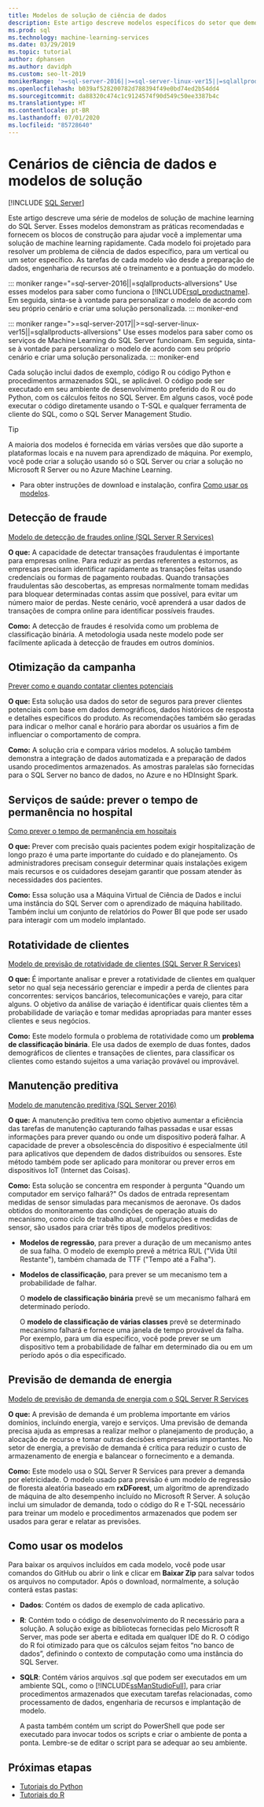 ```yaml
---
title: Modelos de solução de ciência de dados
description: Este artigo descreve modelos específicos do setor que demonstram as melhores práticas e fornecem os blocos de construção para ajudar você a implementar uma solução de machine learning.
ms.prod: sql
ms.technology: machine-learning-services
ms.date: 03/29/2019
ms.topic: tutorial
author: dphansen
ms.author: davidph
ms.custom: seo-lt-2019
monikerRange: '>=sql-server-2016||>=sql-server-linux-ver15||=sqlallproducts-allversions'
ms.openlocfilehash: b039af528200782d788394f49e0bd74ed2b54dd4
ms.sourcegitcommit: da88320c474c1c9124574f90d549c50ee3387b4c
ms.translationtype: HT
ms.contentlocale: pt-BR
ms.lasthandoff: 07/01/2020
ms.locfileid: "85728640"
---
```

# <a name="data-science-scenarios-and-solution-templates"></a>Cenários de ciência de dados e modelos de solução
 [!INCLUDE [SQL Server](../../includes/applies-to-version/sqlserver.md)]

Este artigo descreve uma série de modelos de solução de machine learning do SQL Server. Esses modelos demonstram as práticas recomendadas e fornecem os blocos de construção para ajudar você a implementar uma solução de machine learning rapidamente. Cada modelo foi projetado para resolver um problema de ciência de dados específico, para um vertical ou um setor específico.
As tarefas de cada modelo vão desde a preparação de dados, engenharia de recursos até o treinamento e a pontuação do modelo. 

::: moniker range="=sql-server-2016||=sqlallproducts-allversions"
Use esses modelos para saber como funciona o [!INCLUDE[rsql_productname](../../includes/rsql-productname-md.md)]. Em seguida, sinta-se à vontade para personalizar o modelo de acordo com seu próprio cenário e criar uma solução personalizada.
::: moniker-end

::: moniker range=">=sql-server-2017||>=sql-server-linux-ver15||=sqlallproducts-allversions"
Use esses modelos para saber como os serviços de Machine Learning do SQL Server funcionam. Em seguida, sinta-se à vontade para personalizar o modelo de acordo com seu próprio cenário e criar uma solução personalizada.
::: moniker-end

Cada solução inclui dados de exemplo, código R ou código Python e procedimentos armazenados SQL, se aplicável. O código pode ser executado em seu ambiente de desenvolvimento preferido do R ou do Python, com os cálculos feitos no SQL Server. Em alguns casos, você pode executar o código diretamente usando o T-SQL e qualquer ferramenta de cliente do SQL, como o SQL Server Management Studio.

> [!TIP]
> 
> A maioria dos modelos é fornecida em várias versões que dão suporte a plataformas locais e na nuvem para aprendizado de máquina. Por exemplo, você pode criar a solução usando só o SQL Server ou criar a solução no Microsoft R Server ou no Azure Machine Learning.

+ Para obter instruções de download e instalação, confira [Como usar os modelos](#bkmk_HowTo).

## <a name="fraud-detection"></a>Detecção de fraude

[Modelo de detecção de fraudes online (SQL Server R Services)](https://github.com/Microsoft/r-server-fraud-detection)

**O que:** A capacidade de detectar transações fraudulentas é importante para empresas online. Para reduzir as perdas referentes a estornos, as empresas precisam identificar rapidamente as transações feitas usando credenciais ou formas de pagamento roubadas. Quando transações fraudulentas são descobertas, as empresas normalmente tomam medidas para bloquear determinadas contas assim que possível, para evitar um número maior de perdas. Neste cenário, você aprenderá a usar dados de transações de compra online para identificar possíveis fraudes.

**Como:**  A detecção de fraudes é resolvida como um problema de classificação binária. A metodologia usada neste modelo pode ser facilmente aplicada à detecção de fraudes em outros domínios.


## <a name="campaign-optimization"></a>Otimização da campanha

[Prever como e quando contatar clientes potenciais](https://microsoft.github.io/r-server-campaign-optimization/)

**O que:** Esta solução usa dados do setor de seguros para prever clientes potenciais com base em dados demográficos, dados históricos de resposta e detalhes específicos do produto.  As recomendações também são geradas para indicar o melhor canal e horário para abordar os usuários a fim de influenciar o comportamento de compra.

**Como:** A solução cria e compara vários modelos. A solução também demonstra a integração de dados automatizada e a preparação de dados usando procedimentos armazenados. As amostras paralelas são fornecidas para o SQL Server no banco de dados, no Azure e no HDInsight Spark. 

## <a name="health-care-predict-length-of-stay-in-hospital"></a>Serviços de saúde: prever o tempo de permanência no hospital 

[Como prever o tempo de permanência em hospitais](https://gallery.cortanaintelligence.com/Solution/Predicting-Length-of-Stay-in-Hospitals-1)

**O que:** Prever com precisão quais pacientes podem exigir hospitalização de longo prazo é uma parte importante do cuidado e do planejamento. Os administradores precisam conseguir determinar quais instalações exigem mais recursos e os cuidadores desejam garantir que possam atender às necessidades dos pacientes.

**Como:** Essa solução usa a Máquina Virtual de Ciência de Dados e inclui uma instância do SQL Server com o aprendizado de máquina habilitado. Também inclui um conjunto de relatórios do Power BI que pode ser usado para interagir com um modelo implantado.

## <a name="customer-churn"></a>Rotatividade de clientes

[Modelo de previsão de rotatividade de clientes (SQL Server R Services)](https://github.com/Microsoft/SQL-Server-R-Services-Samples/blob/master/Churn/README.md)

**O que:** É importante analisar e prever a rotatividade de clientes em qualquer setor no qual seja necessário gerenciar e impedir a perda de clientes para concorrentes: serviços bancários, telecomunicações e varejo, para citar alguns. O objetivo da análise de variação é identificar quais clientes têm a probabilidade de variação e tomar medidas apropriadas para manter esses clientes e seus negócios.

**Como:** Este modelo formula o problema de rotatividade como um **problema de classificação binária**. Ele usa dados de exemplo de duas fontes, dados demográficos de clientes e transações de clientes, para classificar os clientes como estando sujeitos a uma variação provável ou improvável.
  
## <a name="predictive-maintenance"></a>Manutenção preditiva

[Modelo de manutenção preditiva (SQL Server 2016)](https://github.com/Microsoft/SQL-Server-R-Services-Samples/blob/master/PredictiveMaintenance/README.md)

**O que:** A manutenção preditiva tem como objetivo aumentar a eficiência das tarefas de manutenção capturando falhas passadas e usar essas informações para prever quando ou onde um dispositivo poderá falhar. A capacidade de prever a obsolescência do dispositivo é especialmente útil para aplicativos que dependem de dados distribuídos ou sensores. Este método também pode ser aplicado para monitorar ou prever erros em dispositivos IoT (Internet das Coisas).

**Como:** Esta solução se concentra em responder à pergunta "Quando um computador em serviço falhará?" Os dados de entrada representam medidas de sensor simuladas para mecanismos de aeronave. Os dados obtidos do monitoramento das condições de operação atuais do mecanismo, como ciclo de trabalho atual, configurações e medidas de sensor, são usados para criar três tipos de modelos preditivos:

-   **Modelos de regressão**, para prever a duração de um mecanismo antes de sua falha. O modelo de exemplo prevê a métrica RUL ("Vida Útil Restante"), também chamada de TTF ("Tempo até a Falha").
  
-   **Modelos de classificação**, para prever se um mecanismo tem a probabilidade de falhar.
  
    O **modelo de classificação binária** prevê se um mecanismo falhará em determinado período.

    O **modelo de classificação de várias classes** prevê se determinado mecanismo falhará e fornece uma janela de tempo provável da falha. Por exemplo, para um dia específico, você pode prever se um dispositivo tem a probabilidade de falhar em determinado dia ou em um período após o dia especificado.

## <a name="energy-demand-forecasting"></a>Previsão de demanda de energia

[Modelo de previsão de demanda de energia com o SQL Server R Services](https://gallery.cortanaintelligence.com/Tutorial/Energy-Demand-Forecast-Template-with-SQL-Server-R-Services-1)

**O que:** A previsão de demanda é um problema importante em vários domínios, incluindo energia, varejo e serviços. Uma previsão de demanda precisa ajuda as empresas a realizar melhor o planejamento de produção, a alocação de recurso e tomar outras decisões empresariais importantes. No setor de energia, a previsão de demanda é crítica para reduzir o custo de armazenamento de energia e balancear o fornecimento e a demanda.

**Como:** Este modelo usa o SQL Server R Services para prever a demanda por eletricidade. O modelo usado para previsão é um modelo de regressão de floresta aleatória baseado em **rxDForest**, um algoritmo de aprendizado de máquina de alto desempenho incluído no Microsoft R Server. A solução inclui um simulador de demanda, todo o código do R e T-SQL necessário para treinar um modelo e procedimentos armazenados que podem ser usados para gerar e relatar as previsões. 


## <a name="how-to-use-the-templates"></a><a name="bkmk_HowTo"></a>Como usar os modelos

Para baixar os arquivos incluídos em cada modelo, você pode usar comandos do GitHub ou abrir o link e clicar em **Baixar Zip** para salvar todos os arquivos no computador.  Após o download, normalmente, a solução conterá estas pastas:
  
-   **Dados**: Contém os dados de exemplo de cada aplicativo.
  
-   **R**: Contém todo o código de desenvolvimento do R necessário para a solução. A solução exige as bibliotecas fornecidas pelo Microsoft R Server, mas pode ser aberta e editada em qualquer IDE do R. O código do R foi otimizado para que os cálculos sejam feitos “no banco de dados”, definindo o contexto de computação como uma instância do SQL Server.
  
-   **SQLR**: Contém vários arquivos .sql que podem ser executados em um ambiente SQL, como o [!INCLUDE[ssManStudioFull](../../includes/ssmanstudiofull-md.md)], para criar procedimentos armazenados que executam tarefas relacionadas, como processamento de dados, engenharia de recursos e implantação de modelo.
  
    A pasta também contém um script do PowerShell que pode ser executado para invocar todos os scripts e criar o ambiente de ponta a ponta. Lembre-se de editar o script para se adequar ao seu ambiente.

## <a name="next-steps"></a>Próximas etapas

+ [Tutoriais do Python](sql-server-python-tutorials.md)
+ [Tutoriais do R](sql-server-r-tutorials.md)